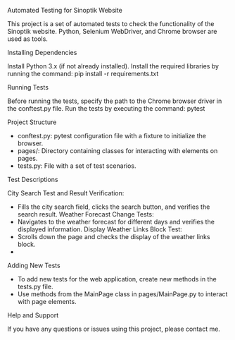 Automated Testing for Sinoptik Website

This project is a set of automated tests to check the functionality of the Sinoptik website. Python, Selenium WebDriver, and Chrome browser are used as tools.

Installing Dependencies

Install Python 3.x (if not already installed).
Install the required libraries by running the command: pip install -r requirements.txt

Running Tests

Before running the tests, specify the path to the Chrome browser driver in the conftest.py file.
Run the tests by executing the command: pytest

Project Structure

- conftest.py: pytest configuration file with a fixture to initialize the browser.
- pages/: Directory containing classes for interacting with elements on pages.
- tests.py: File with a set of test scenarios.

Test Descriptions

City Search Test and Result Verification:
- Fills the city search field, clicks the search button, and verifies the search result.
Weather Forecast Change Tests:
- Navigates to the weather forecast for different days and verifies the displayed information.
Display Weather Links Block Test:
- Scrolls down the page and checks the display of the weather links block.
- 
Adding New Tests
- To add new tests for the web application, create new methods in the tests.py file.
- Use methods from the MainPage class in pages/MainPage.py to interact with page elements.

Help and Support

If you have any questions or issues using this project, please contact me.
